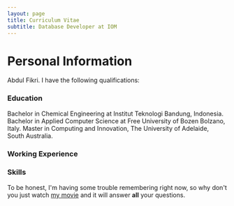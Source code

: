 ```yaml
---
layout: page
title: Curriculum Vitae
subtitle: Database Developer at IOM
---
```

# Personal Information
Abdul Fikri. I have the following qualifications:

### Education
Bachelor in Chemical Engineering at Institut Teknologi Bandung, Indonesia.
Bachelor in Applied Computer Science at Free University of Bozen Bolzano, Italy.
Master in Computing and Innovation, The University of Adelaide, South Australia.

### Working Experience

### Skills

To be honest, I'm having some trouble remembering right now, so why don't you just watch [my movie](http://en.wikipedia.org/wiki/The_Princess_Bride_%28film%29) and it will answer **all** your questions.
